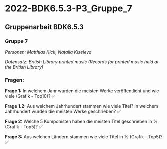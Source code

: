 # 2022-BDK6.5.3-P3_Gruppe_7
## Gruppenarbeit BDK6.5.3
### Gruppe 7

*Personen: Matthias Kick, Natalia Kiseleva*

*Datensatz: British Library printed music (Records for printed music held at the British Library)*

### Fragen:

**Frage 1:** In welchem Jahr wurden die meisten Werke veröffentlicht und wie viele (Grafik - Top10)? ✅

**Frage 1.2:** Aus welchem Jahrhundert stammen wie viele Titel? In welchem Jahrhundert wurden die meisten Werke geschrieben? ✅

**Frage 2:** Welche 5 Komponisten haben die meisten Titel geschrieben in % (Grafik - Top5)?  ✅

**Frage 3:** Aus welchen Ländern stammen wie viele Titel in % (Grafik - Top5)?  ✅

